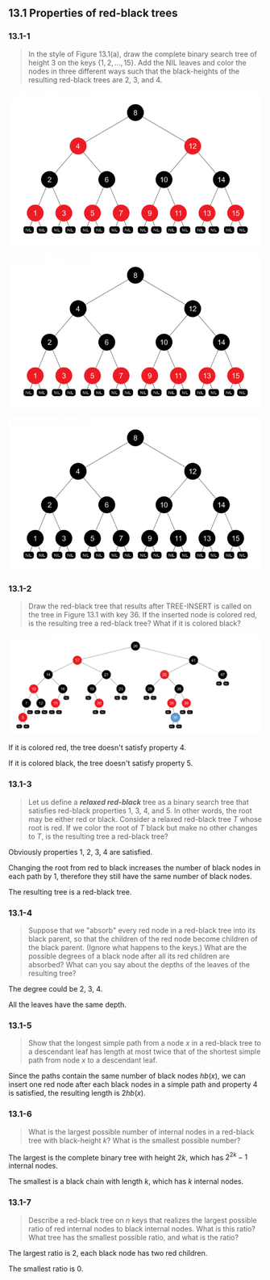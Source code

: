 ## 13.1 Properties of red-black trees

### 13.1-1

> In the style of Figure 13.1(a), draw the complete binary search tree of height 3 on the keys $\{1,2, \dots ,15\}$. Add the NIL leaves and color the nodes in three different ways such that the black-heights of the resulting red-black trees are 2, 3, and 4.

![](img/13.1-1_1.png)

![](img/13.1-1_2.png)

![](img/13.1-1_3.png)

### 13.1-2

> Draw the red-black tree that results after TREE-INSERT is called on the tree in Figure 13.1 with key 36. If the inserted node is colored red, is the resulting tree a red-black tree? What if it is colored black?

![](img/13.1-2.png)

If it is colored red, the tree doesn't satisfy property 4.

If it is colored black, the tree doesn't satisfy property 5.

### 13.1-3

> Let us define a __*relaxed red-black*__ tree as a binary search tree that satisfies red-black properties 1, 3, 4, and 5. In other words, the root may be either red or black. Consider a relaxed red-black tree $T$ whose root is red. If we color the root of $T$ black but make no other changes to $T$, is the resulting tree a red-black tree?

Obviously properties 1, 2, 3, 4 are satisfied.

Changing the root from red to black increases the number of black nodes in each path by 1, therefore they still have the same number of black nodes.

The resulting tree is a red-black tree.

### 13.1-4

> Suppose that we "absorb" every red node in a red-black tree into its black parent, so that the children of the red node become children of the black parent. (Ignore what happens to the keys.) What are the possible degrees of a black node after all its red children are absorbed? What can you say about the depths of the leaves of the resulting tree?

The degree could be 2, 3, 4.

All the leaves have the same depth.

### 13.1-5

> Show that the longest simple path from a node $x$ in a red-black tree to a descendant leaf has length at most twice that of the shortest simple path from node $x$ to a descendant leaf.

Since the paths contain the same number of black nodes $hb(x)$, we can insert one red node after each black nodes in a simple path and property 4 is satisfied, the resulting length is $2hb(x)$.

### 13.1-6

> What is the largest possible number of internal nodes in a red-black tree with black-height $k$? What is the smallest possible number?

The largest is the complete binary tree with height $2k$, which has $2^{2k} - 1$ internal nodes.

The smallest is a black chain with length $k$, which has $k$ internal nodes.

### 13.1-7

> Describe a red-black tree on $n$ keys that realizes the largest possible ratio of red internal nodes to black internal nodes. What is this ratio? What tree has the smallest possible ratio, and what is the ratio?

The largest ratio is 2, each black node has two red children.

The smallest ratio is 0.
